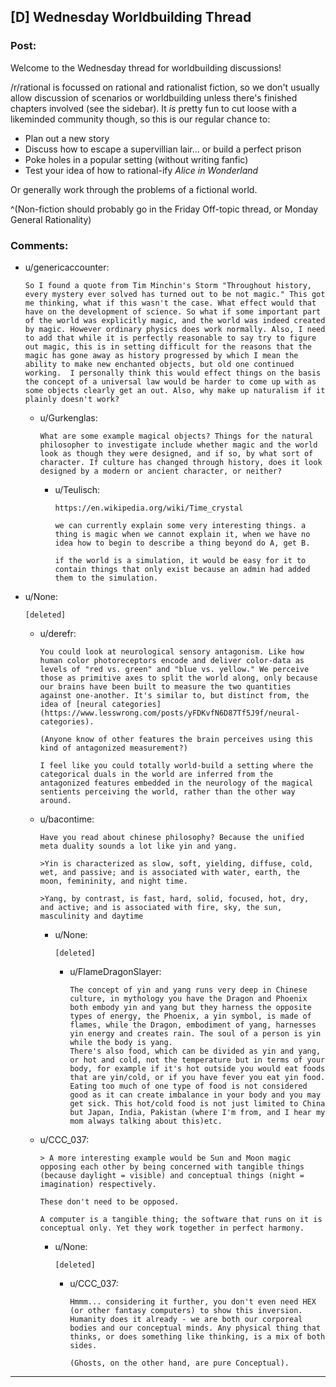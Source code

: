 ## [D] Wednesday Worldbuilding Thread

### Post:

Welcome to the Wednesday thread for worldbuilding discussions!

/r/rational is focussed on rational and rationalist fiction, so we don't usually allow discussion of scenarios or worldbuilding unless there's finished chapters involved (see the sidebar).  It *is* pretty fun to cut loose with a likeminded community though, so this is our regular chance to:

* Plan out a new story
* Discuss how to escape a supervillian lair... or build a perfect prison
* Poke holes in a popular setting (without writing fanfic)
* Test your idea of how to rational-ify *Alice in Wonderland*

Or generally work through the problems of a fictional world.

^(Non-fiction should probably go in the Friday Off-topic thread, or Monday General Rationality)


### Comments:

- u/genericaccounter:
  ```
  So I found a quote from Tim Minchin's Storm "Throughout history, every mystery ever solved has turned out to be not magic." This got me thinking, what if this wasn't the case. What effect would that have on the development of science. So what if some important part of the world was explicitly magic, and the world was indeed created by magic. However ordinary physics does work normally. Also, I need to add that while it is perfectly reasonable to say try to figure out magic, this is in setting difficult for the reasons that the magic has gone away as history progressed by which I mean the ability to make new enchanted objects, but old one continued working.  I personally think this would effect things on the basis the concept of a universal law would be harder to come up with as some objects clearly get an out. Also, why make up naturalism if it plainly doesn't work?
  ```

  - u/Gurkenglas:
    ```
    What are some example magical objects? Things for the natural philosopher to investigate include whether magic and the world look as though they were designed, and if so, by what sort of character. If culture has changed through history, does it look designed by a modern or ancient character, or neither?
    ```

    - u/Teulisch:
      ```
      https://en.wikipedia.org/wiki/Time_crystal

      we can currently explain some very interesting things. a thing is magic when we cannot explain it, when we have no idea how to begin to describe a thing beyond do A, get B. 

      if the world is a simulation, it would be easy for it to contain things that only exist because an admin had added them to the simulation.
      ```

- u/None:
  ```
  [deleted]
  ```

  - u/derefr:
    ```
    You could look at neurological sensory antagonism. Like how human color photoreceptors encode and deliver color-data as levels of "red vs. green" and "blue vs. yellow." We perceive those as primitive axes to split the world along, only because our brains have been built to measure the two quantities against one-another. It's similar to, but distinct from, the idea of [neural categories](https://www.lesswrong.com/posts/yFDKvfN6D87Tf5J9f/neural-categories).

    (Anyone know of other features the brain perceives using this kind of antagonized measurement?)

    I feel like you could totally world-build a setting where the categorical duals in the world are inferred from the antagonized features embedded in the neurology of the magical sentients perceiving the world, rather than the other way around.
    ```

  - u/bacontime:
    ```
    Have you read about chinese philosophy? Because the unified meta duality sounds a lot like yin and yang.

    >Yin is characterized as slow, soft, yielding, diffuse, cold, wet, and passive; and is associated with water, earth, the moon, femininity, and night time.

    >Yang, by contrast, is fast, hard, solid, focused, hot, dry, and active; and is associated with fire, sky, the sun, masculinity and daytime
    ```

    - u/None:
      ```
      [deleted]
      ```

      - u/FlameDragonSlayer:
        ```
        The concept of yin and yang runs very deep in Chinese culture, in mythology you have the Dragon and Phoenix both embody yin and yang but they harness the opposite types of energy, the Phoenix, a yin symbol, is made of flames, while the Dragon, embodiment of yang, harnesses yin energy and creates rain. The soul of a person is yin while the body is yang. 
        There's also food, which can be divided as yin and yang, or hot and cold, not the temperature but in terms of your body, for example if it's hot outside you would eat foods that are yin/cold, or if you have fever you eat yin food.
        Eating too much of one type of food is not considered good as it can create imbalance in your body and you may get sick. This hot/cold food is not just limited to China but Japan, India, Pakistan (where I'm from, and I hear my mom always talking about this)etc.
        ```

  - u/CCC_037:
    ```
    > A more interesting example would be Sun and Moon magic opposing each other by being concerned with tangible things (because daylight = visible) and conceptual things (night = imagination) respectively.

    These don't need to be opposed.

    A computer is a tangible thing; the software that runs on it is conceptual only. Yet they work together in perfect harmony.
    ```

    - u/None:
      ```
      [deleted]
      ```

      - u/CCC_037:
        ```
        Hmmm... considering it further, you don't even need HEX (or other fantasy computers) to show this inversion. Humanity does it already - we are both our corporeal bodies and our conceptual minds. Any physical thing that thinks, or does something like thinking, is a mix of both sides.

        (Ghosts, on the other hand, are pure Conceptual).
        ```

---

